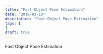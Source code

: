 ```yaml
---
title: "Fast Object Pose Estimation"
date: "2019-03-10"
description: "Fast Object Pose Estimation"
tags: [
]
draft: true
---
```


Fast Object Pose Estimation
